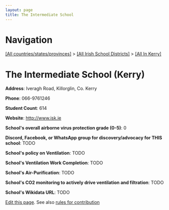 ```yaml
---
layout: page
title: The Intermediate School
---
```

# Navigation

[[All countries/states/provinces]](../../..) > [[All Irish School Districts]](../..) > [[All In Kerry]](..)

# The Intermediate School (Kerry)

**Address**: Iveragh Road, Killorglin, Co. Kerry

**Phone**: 066-9761246

**Student Count**: 614

**Website**: <http://www.isk.ie>

**School's overall airborne virus protection grade (0-5)**: 0

**Discord, Facebook, or WhatsApp group for discovery/advocacy for THIS school**: TODO

**School's policy on Ventilation**: TODO

**School's Ventilation Work Completion**: TODO

**School's Air-Purification**: TODO

**School's CO2 monitoring to actively drive ventilation and filtration**: TODO

**School's Wikidata URL**: TODO


[Edit this page](https://github.com/ventilate-schools/Ireland/edit/main/./Kerry/The_Intermediate_School.md). See also [rules for contribution](../../../contribution-rules/)